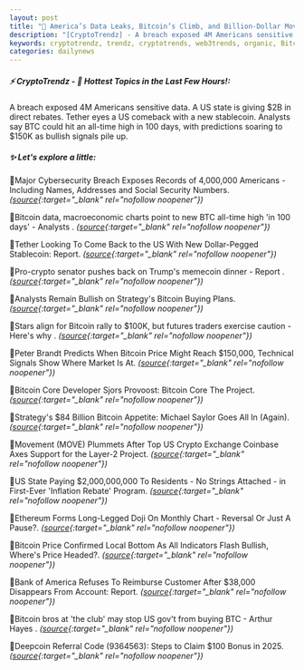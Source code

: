 ```yaml
---
layout: post
title: "🌅 America’s Data Leaks, Bitcoin’s Climb, and Billion-Dollar Moves Reshape the Financial Landscape Bitcoin News"
description: "[CryptoTrendz] - A breach exposed 4M Americans sensitive data. A US state is giving $2B in direct rebates. Tether eyes a US comeback with a new stablecoin. Analysts say BTC could hit an all-time high in 100 days, with predictions soaring to $150K as bullish signals pile up."
keywords: cryptotrendz, trendz, cryptotrends, web3trends, organic, Bitcoin, XRP, Market, memecoin, BTC, Crypto
categories: dailynews
---
```


##### ⚡ CryptoTrendz - 📌 *Hottest Topics in the Last Few Hours!:*

A breach exposed 4M Americans sensitive data. A US state is giving $2B in direct rebates. Tether eyes a US comeback with a new stablecoin. Analysts say BTC could hit an all-time high in 100 days, with predictions soaring to $150K as bullish signals pile up.

##### ✨ *Let's explore a little:*


🔹Major Cybersecurity Breach Exposes Records of 4,000,000 Americans - Including Names, Addresses and Social Security Numbers. *([source](https://s.avyag.com/9oy6){:target="_blank" rel="nofollow noopener"})*

🔹Bitcoin data, macroeconomic charts point to new BTC all-time high 'in 100 days' - Analysts . *([source](https://s.avyag.com/j22p){:target="_blank" rel="nofollow noopener"})*

🔹Tether Looking To Come Back to the US With New Dollar-Pegged Stablecoin: Report. *([source](https://s.avyag.com/s0lt){:target="_blank" rel="nofollow noopener"})*

🔹Pro-crypto senator pushes back on Trump's memecoin dinner - Report . *([source](https://s.avyag.com/5h2j){:target="_blank" rel="nofollow noopener"})*

🔹Analysts Remain Bullish on Strategy's Bitcoin Buying Plans. *([source](https://s.avyag.com/kga5){:target="_blank" rel="nofollow noopener"})*

🔹Stars align for Bitcoin rally to $100K, but futures traders exercise caution - Here's why . *([source](https://s.avyag.com/x5lf){:target="_blank" rel="nofollow noopener"})*

🔹Peter Brandt Predicts When Bitcoin Price Might Reach $150,000, Technical Signals Show Where Market Is At. *([source](https://s.avyag.com/kxbg){:target="_blank" rel="nofollow noopener"})*

🔹Bitcoin Core Developer Sjors Provoost: Bitcoin Core The Project. *([source](https://s.avyag.com/ypzu){:target="_blank" rel="nofollow noopener"})*

🔹Strategy's $84 Billion Bitcoin Appetite: Michael Saylor Goes All In (Again). *([source](https://s.avyag.com/ymj7){:target="_blank" rel="nofollow noopener"})*

🔹Movement (MOVE) Plummets After Top US Crypto Exchange Coinbase Axes Support for the Layer-2 Project. *([source](https://s.avyag.com/47wo){:target="_blank" rel="nofollow noopener"})*

🔹US State Paying $2,000,000,000 To Residents - No Strings Attached - in First-Ever 'Inflation Rebate' Program. *([source](https://s.avyag.com/w6h5){:target="_blank" rel="nofollow noopener"})*

🔹Ethereum Forms Long-Legged Doji On Monthly Chart - Reversal Or Just A Pause?. *([source](https://s.avyag.com/jsqd){:target="_blank" rel="nofollow noopener"})*

🔹Bitcoin Price Confirmed Local Bottom As All Indicators Flash Bullish, Where's Price Headed?. *([source](https://s.avyag.com/qb3z){:target="_blank" rel="nofollow noopener"})*

🔹Bank of America Refuses To Reimburse Customer After $38,000 Disappears From Account: Report. *([source](https://s.avyag.com/xvf1){:target="_blank" rel="nofollow noopener"})*

🔹Bitcoin bros at 'the club' may stop US gov't from buying BTC - Arthur Hayes . *([source](https://s.avyag.com/jbe7){:target="_blank" rel="nofollow noopener"})*

🔹Deepcoin Referral Code (9364563): Steps to Claim $100 Bonus in 2025. *([source](https://s.avyag.com/m0gj){:target="_blank" rel="nofollow noopener"})*
